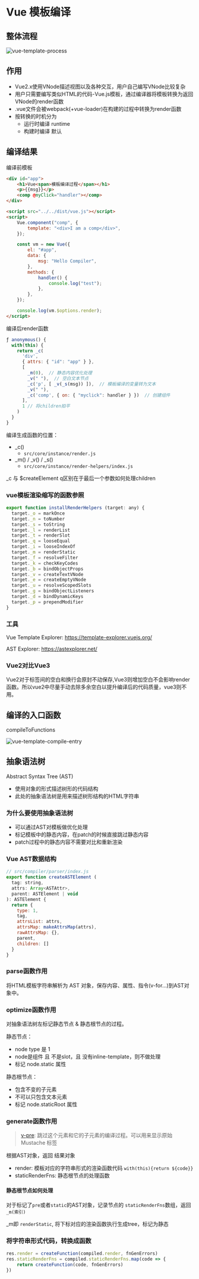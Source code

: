 # Vue 模板编译

## 整体流程

![vue-template-process](img/vue-template-process.png)

## 作用

- Vue2.x使用VNode描述视图以及各种交互，用户自己编写VNode比较复杂
- 用户只需要编写类似HTML的代码-Vue.js模板，通过编译器将模板转换为返回VNode的render函数
- .vue文件会被webpack(+vue-loader)在构建的过程中转换为render函数
- 按转换的时机分为
  - 运行时编译 runtime
  - 构建时编译 默认

## 编译结果

编译前模板

```html
<div id="app">
    <h1>Vue<span>模板编译过程</span></h1>
    <p>{{msg}}</p>
    <comp @myClick="handler"></comp>
</div>

<script src="../../dist/vue.js"></script>
<script>
    Vue.component("comp", {
        template: "<div>I am a comp</div>",
    });

    const vm = new Vue({
        el: "#app",
        data: {
            msg: "Hello Compiler",
        },
        methods: {
            handler() {
                console.log("test");
            },
        },
    });

    console.log(vm.$options.render);
</script>
```

编译后render函数

```js
ƒ anonymous() {
  with(this) {
    return _c(
      'div', 
      { attrs: { "id": "app" } },
      [
        _m(0),  // 静态内容优化处理
        _v(" "),  // 空白文本节点
        _c('p', [ _v(_s(msg)) ]),  // 模板编译的变量转为文本
        _v(" "),
        _c('comp', { on: { "myclick": handler } })  // 创建组件
      ],
      1 // 将children拍平
    )
  }
}
```

编译生成函数的位置：

- _c()
  - `src/core/instance/render.js`
- _m() / _v() / _s()
  - `src/core/instance/render-helpers/index.js`

 _c 与 $createElement q区别在于最后一个参数如何处理children

### vue模板渲染缩写的函数参照

```js
export function installRenderHelpers (target: any) {
  target._o = markOnce
  target._n = toNumber
  target._s = toString
  target._l = renderList
  target._t = renderSlot
  target._q = looseEqual
  target._i = looseIndexOf
  target._m = renderStatic
  target._f = resolveFilter
  target._k = checkKeyCodes
  target._b = bindObjectProps
  target._v = createTextVNode
  target._e = createEmptyVNode
  target._u = resolveScopedSlots
  target._g = bindObjectListeners
  target._d = bindDynamicKeys
  target._p = prependModifier
}
```

### 工具

Vue Template Explorer: https://template-explorer.vuejs.org/

AST Explorer: https://astexplorer.net/

### Vue2对比Vue3

Vue2对于标签间的空白和换行会原封不动保存,Vue3则增加空白不会影响render函数。所以vue2中尽量手动去除多余空白以提升编译后的代码质量，vue3则不用。

## 编译的入口函数

compileToFunctions

![vue-template-compile-entry](img/vue-template-entry.png)

## 抽象语法树

Abstract Syntax Tree (AST)

- 使用对象的形式描述树形的代码结构
- 此处的抽象语法树是用来描述树形结构的HTML字符串

### 为什么要使用抽象语法树

- 可以通过AST对模板做优化处理
- 标记模板中的静态内容，在patch的时候直接跳过静态内容
- patch过程中的静态内容不需要对比和重新渲染

### Vue AST数据结构

```js
// src/compiler/parser/index.js
export function createASTElement (
  tag: string,
  attrs: Array<ASTAttr>,
  parent: ASTElement | void
): ASTElement {
  return {
    type: 1,
    tag,
    attrsList: attrs,
    attrsMap: makeAttrsMap(attrs),
    rawAttrsMap: {},
    parent,
    children: []
  }
}
```

### parse函数作用

将HTML模板字符串解析为 AST 对象，保存内容、属性、指令(v-for...)到AST对象中。

### optimize函数作用

对抽象语法树左标记静态节点 & 静态根节点的过程。

静态节点：

- node type 是 1
- node是组件 且 不是slot，且 没有inline-template，则不做处理
- 标记 node.static 属性

静态根节点：

- 包含不变的子元素
- 不可以只包含文本元素
- 标记 node.staticRoot 属性

### generate函数作用

> [v-pre](https://cn.vuejs.org/v2/api/#v-pre): 跳过这个元素和它的子元素的编译过程。可以用来显示原始 Mustache 标签

根据AST对象，返回 结果对象

- render: 模板对应的字符串形式的渲染函数代码 `with(this){return ${code}}`
- staticRenderFns: 静态根节点的处理函数

#### 静态根节点如何处理

对于标记了`pre`或者`static`的AST对象，记录节点的 `staticRenderFns`数组，返回`_m(索引)`

_m即 `renderStatic`, 将下标对应的渲染函数执行生成tree，标记为静态

### 将字符串形式代码，转换成函数

```js
res.render = createFunction(compiled.render, fnGenErrors)
res.staticRenderFns = compiled.staticRenderFns.map(code => {
    return createFunction(code, fnGenErrors)
})
```



